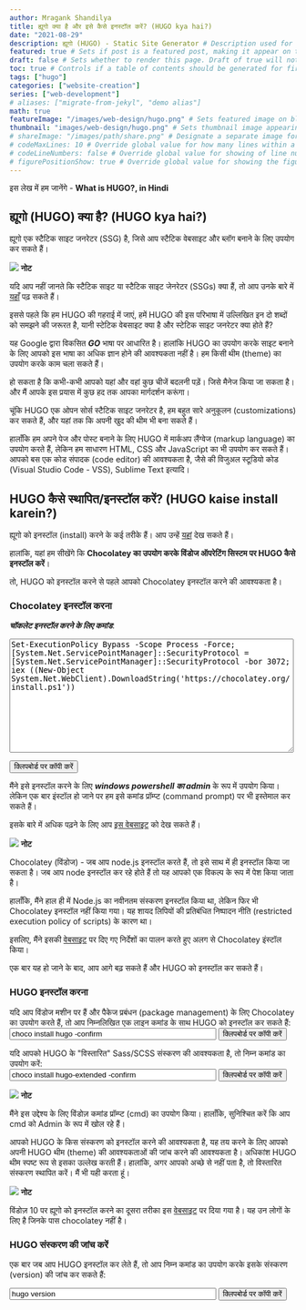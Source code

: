 ```yaml
---
author: Mragank Shandilya
title: ह्यूगो क्या है और इसे कैसे इनस्टॉल करें? (HUGO kya hai?)
date: "2021-08-29"
description: ह्यूगो (HUGO) - Static Site Generator # Description used for search engine.
featured: true # Sets if post is a featured post, making it appear on the sidebar. A featured post won't be listed on the sidebar if it's the current page
draft: false # Sets whether to render this page. Draft of true will not be rendered.
toc: true # Controls if a table of contents should be generated for first-level links automatically.
tags: ["hugo"]
categories: ["website-creation"]
series: ["web-development"]
# aliases: ["migrate-from-jekyl", "demo alias"]
math: true
featureImage: "/images/web-design/hugo.png" # Sets featured image on blog post.
thumbnail: "images/web-design/hugo.png" # Sets thumbnail image appearing inside card on homepage. I will keep it the same as featureImage.
# shareImage: "/images/path/share.png" # Designate a separate image for social media sharing.
# codeMaxLines: 10 # Override global value for how many lines within a code block before auto-collapsing.
# codeLineNumbers: false # Override global value for showing of line numbers within code block.
# figurePositionShow: true # Override global value for showing the figure label.
---
```


इस लेख में हम जानेंगे - <strong>What is HUGO?, in Hindi</strong>

## ह्यूगो (HUGO) क्या है? (HUGO kya hai?)

ह्यूगो एक स्टैटिक साइट जनरेटर (SSG) है, जिसे आप स्टैटिक वेबसाइट और ब्लॉग बनाने के लिए उपयोग कर सकते हैं।

<div class="toc-mak">
  <img src="../../../images/pencil.png">
  <b>नोट</b><br>

यदि आप नहीं जानते कि स्टैटिक साइट या स्टैटिक साइट जेनरेटर (SSGs) क्या हैं, तो आप उनके बारे में <a href="../what-is-static-site-generator-in-hindi" class="mak-link" title="Static Site Generators (SSGs) - Hindi">यहाँ</a> पढ़ सकते हैं।

इससे पहले कि हम HUGO की गहराई में जाएं, हमें HUGO की इस परिभाषा में उल्लिखित इन दो शब्दों को समझने की जरूरत है, यानी स्टेटिक वेबसाइट क्या है और स्टेटिक साइट जनरेटर क्या होते हैं?
</div>

यह Google द्वारा विकसित ***GO*** भाषा पर आधारित है। हालांकि HUGO का उपयोग करके साइट बनाने के लिए आपको इस भाषा का अधिक ज्ञान होने की आवश्यकता नहीं है। हम किसी थीम (theme) का उपयोग करके काम चला सकते हैं।

हो सकता है कि कभी-कभी आपको यहां और वहां कुछ चीजें बदलनी पड़ें। जिसे मैनेज किया जा सकता है। और मैं आपके इस प्रयास में कुछ हद तक आपका मार्गदर्शन करूंगा।

चूंकि HUGO एक ओपन सोर्स स्टैटिक साइट जनरेटर है, हम बहुत सारे अनुकूलन (customizations) कर सकते हैं, और यहां तक ​​कि अपनी खुद की थीम भी बना सकते हैं।

हालाँकि हम अपने पेज और पोस्ट बनाने के लिए HUGO में मार्कअप लैंग्वेज (markup language) का उपयोग करते हैं, लेकिन हम साधारण HTML, CSS और JavaScript का भी उपयोग कर सकते हैं। आपको बस एक कोड संपादक (code editor) की आवश्यकता है, जैसे की विजुअल स्टूडियो कोड (Visual Studio Code - VSS), Sublime Text इत्यादि।


## HUGO कैसे स्थापित/इनस्टॉल करें? (HUGO kaise install karein?)

ह्यूगो को इनस्टॉल (install) करने के कई तरीके हैं। आप उन्हें <a href="https://gohugo.io/getting-started/installing" target="_blank" title="Install HUGO" class="mak-link">यहां</a> देख सकते हैं।

हालांकि, यहां हम सीखेंगे कि <strong>Chocolatey का उपयोग करके विंडोज ऑपरेटिंग सिस्टम पर HUGO कैसे इनस्टॉल करें</strong>।

तो, HUGO को इनस्टॉल करने से पहले आपको Chocolatey इनस्टॉल करने की आवश्यकता है।

### Chocolatey इनस्टॉल करना

***चॉकलेट इनस्टॉल करने के लिए कमांड***: <br>

<textarea id="myInput1" class="mak-input" style="width:99%;height:200px;">Set-ExecutionPolicy Bypass -Scope Process -Force; [System.Net.ServicePointManager]::SecurityProtocol = [System.Net.ServicePointManager]::SecurityProtocol -bor 3072; iex ((New-Object System.Net.WebClient).DownloadString('https://chocolatey.org/install.ps1'))</textarea>
<button onclick="makCopyFunction(this)" data-target="myInput1" class="mak-button">क्लिपबोर्ड पर कॉपी करें</button><br>

मैंने इसे इनस्टॉल करने के लिए ***windows powershell का admin*** के रूप में उपयोग किया। लेकिन एक बार इंस्टॉल हो जाने पर हम इसे कमांड प्रॉम्प्ट (command prompt) पर भी इस्तेमाल कर सकते हैं।

इसके बारे में अधिक पढ़ने के लिए आप <a href="https://gohugo.io/getting-started/installing/#chocolatey-windows" target="_blank" title="Install HUGO" class="mak-link">इस वेबसाइट</a> को देख सकते हैं।

<div class="toc-mak">
  <img src="../../../images/pencil.png">
  <b>नोट</b><br>

Chocolatey (विंडोज) - जब आप node.js इनस्टॉल करते हैं, तो इसे साथ में ही इनस्टॉल किया जा सकता है। जब आप node इनस्टॉल कर रहे होते हैं तो यह आपको एक विकल्प के रूप में पेश किया जाता है।

हालाँकि, मैंने हाल ही में Node.js का नवीनतम संस्करण इनस्टॉल किया था, लेकिन फिर भी Chocolatey इनस्टॉल नहीं किया गया। यह शायद लिपियों की प्रतिबंधित निष्पादन नीति (restricted execution policy of scripts) के कारण था।

इसलिए, मैंने इसकी <a href="https://chocolatey.org/install" target="_blank" title="Install HUGO" class="mak-link">वेबसाइट</a> पर दिए गए निर्देशों का पालन करते हुए अलग से Chocolatey इंस्टॉल किया। 
</div>

एक बार यह हो जाने के बाद, आप आगे बढ़ सकते हैं और HUGO को इनस्टॉल कर सकते हैं।

### HUGO इनस्टॉल करना

यदि आप विंडोज मशीन पर हैं और पैकेज प्रबंधन (package management) के लिए Chocolatey का उपयोग करते हैं, तो आप निम्नलिखित एक लाइन कमांड के साथ HUGO को इनस्टॉल कर सकते हैं: <br>
<input type="text" value="choco install hugo -confirm" id="myInput2" class="mak-input" style="width:72%;">
<button onclick="makCopyFunction(this)" data-target="myInput2" class="mak-button">क्लिपबोर्ड पर कॉपी करें</button><br>

यदि आपको HUGO के "विस्तारित" Sass/SCSS संस्करण की आवश्यकता है, तो निम्न कमांड का उपयोग करें: <br>
<input type="text" value="choco install hugo-extended -confirm" id="myInput3" class="mak-input" style="width:72%;">
<button onclick="makCopyFunction(this)" data-target="myInput3" class="mak-button">क्लिपबोर्ड पर कॉपी करें</button><br>
    
<div class="toc-mak">
  <img src="../../../images/pencil.png">
  <b>नोट</b><br>

मैंने इस उद्देश्य के लिए विंडोज़ कमांड प्रॉम्प्ट (cmd) का उपयोग किया। हालाँकि, सुनिश्चित करें कि आप cmd को Admin के रूप में खोल रहे हैं।
</div>

आपको HUGO के किस संस्करण को इनस्टॉल करने की आवश्यकता है, यह तय करने के लिए आपको अपनी HUGO थीम (theme) की आवश्यकताओं की जांच करने की आवश्यकता है। अधिकांश HUGO थीम स्पष्ट रूप से इसका उल्लेख करती हैं। हालांकि, अगर आपको अच्छे से नहीं पता है, तो विस्तारित संस्करण स्थापित करें। मैं भी यही करता हूं।

<div class="toc-mak">
  <img src="../../../images/pencil.png">
  <b>नोट</b><br>

विंडोज़ 10 पर ह्यूगो को इनस्टॉल करने का दूसरा तरीका इस <a href="https://gohugo.io/getting-started/installing#windows" target="_blank" title="Install HUGO">वेबसाइट</a> पर दिया गया है। यह उन लोगों के लिए है जिनके पास chocolatey नहीं है।
</div>

### HUGO संस्करण की जांच करें

एक बार जब आप HUGO इनस्टॉल कर लेते हैं, तो आप निम्न कमांड का उपयोग करके इसके संस्करण (version) की जांच कर सकते हैं:

<input type="text" value="hugo version" id="myInput4" class="mak-input" style="width:72%;">
<button onclick="makCopyFunction(this)" data-target="myInput4" class="mak-button">क्लिपबोर्ड पर कॉपी करें</button><br>
